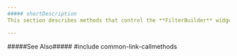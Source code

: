 ```yaml
---
##### shortDescription
This section describes methods that control the **FilterBuilder** widget.

---
```

#####See Also#####
#include common-link-callmethods